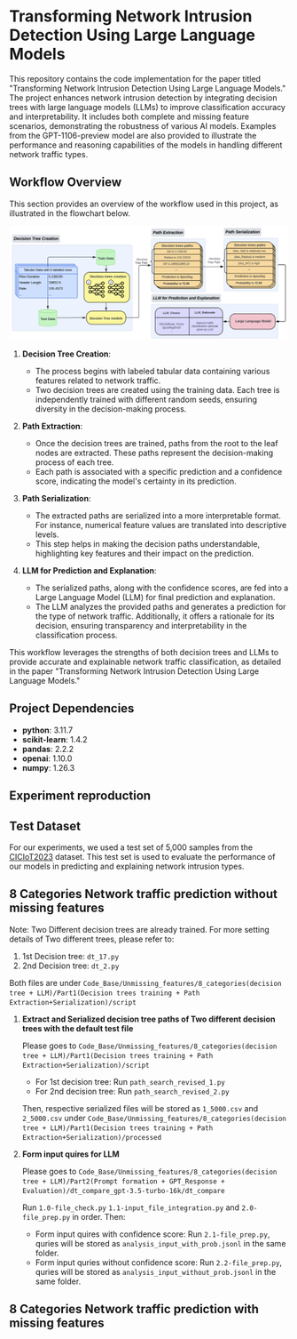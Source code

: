 # Transforming Network Intrusion Detection Using Large Language Models

This repository contains the code implementation for the paper titled "Transforming Network Intrusion Detection Using Large Language Models." The project enhances network intrusion detection by integrating decision trees with large language models (LLMs) to improve classification accuracy and interpretability. It includes both complete and missing feature scenarios, demonstrating the robustness of various AI models. Examples from the GPT-1106-preview model are also provided to illustrate the performance and reasoning capabilities of the models in handling different network traffic types.

## Workflow Overview

This section provides an overview of the workflow used in this project, as illustrated in the flowchart below.

![Workflow Chart](flowchart.png)

1. **Decision Tree Creation**:
    - The process begins with labeled tabular data containing various features related to network traffic.
    - Two decision trees are created using the training data. Each tree is independently trained with different random seeds, ensuring diversity in the decision-making process.

2. **Path Extraction**:
    - Once the decision trees are trained, paths from the root to the leaf nodes are extracted. These paths represent the decision-making process of each tree.
    - Each path is associated with a specific prediction and a confidence score, indicating the model's certainty in its prediction.

3. **Path Serialization**:
    - The extracted paths are serialized into a more interpretable format. For instance, numerical feature values are translated into descriptive levels.
    - This step helps in making the decision paths understandable, highlighting key features and their impact on the prediction.

4. **LLM for Prediction and Explanation**:
    - The serialized paths, along with the confidence scores, are fed into a Large Language Model (LLM) for final prediction and explanation.
    - The LLM analyzes the provided paths and generates a prediction for the type of network traffic. Additionally, it offers a rationale for its decision, ensuring transparency and interpretability in the classification process.

This workflow leverages the strengths of both decision trees and LLMs to provide accurate and explainable network traffic classification, as detailed in the paper "Transforming Network Intrusion Detection Using Large Language Models."

## Project Dependencies

- **python**: 3.11.7
- **scikit-learn**: 1.4.2
- **pandas**: 2.2.2
- **openai**: 1.10.0
- **numpy**: 1.26.3

## Experiment reproduction

## Test Dataset

For our experiments, we used a test set of 5,000 samples from the [CICIoT2023](https://www.unb.ca/cic/datasets/iotdataset-2023.html) dataset. This test set is used to evaluate the performance of our models in predicting and explaining network intrusion types.

## 8 Categories Network traffic prediction without missing features
Note: Two Different decision trees are already trained. For more setting details of Two different trees, please refer to:
1. 1st Decision tree: `dt_17.py`
2. 2nd Decision tree: `dt_2.py`

Both files are under `Code_Base/Unmissing_features/8_categories(decision tree + LLM)/Part1(Decision trees training + Path Extraction+Serialization)/script`

1. **Extract and Serialized decision tree paths of Two different decision trees with the default test file**

   Please goes to `Code_Base/Unmissing_features/8_categories(decision tree + LLM)/Part1(Decision trees training + Path Extraction+Serialization)/script`

   - For 1st decision tree: Run `path_search_revised_1.py`
   - For 2nd decision tree: Run `path_search_revised_2.py`

   Then, respective serialized files will be stored as `1_5000.csv` and `2_5000.csv` under `Code_Base/Unmissing_features/8_categories(decision tree + LLM)/Part1(Decision trees training + Path Extraction+Serialization)/processed`
2. **Form input quires for LLM**

   Please goes to `Code_Base/Unmissing_features/8_categories(decision tree + LLM)/Part2(Prompt formation + GPT_Response + Evaluation)/dt_compare_gpt-3.5-turbo-16k/dt_compare`
   
   Run `1.0-file_check.py` `1.1-input_file_integration.py` and `2.0-file_prep.py` in order. Then:
   
   - Form input quires with confidence score: Run `2.1-file_prep.py`, quries will be stored as `analysis_input_with_prob.jsonl` in the same folder.
   - Form input quries without confidence score: Run `2.2-file_prep.py`, quries will be stored as `analysis_input_without_prob.jsonl` in the same folder.
   

## 8 Categories Network traffic prediction with missing features

